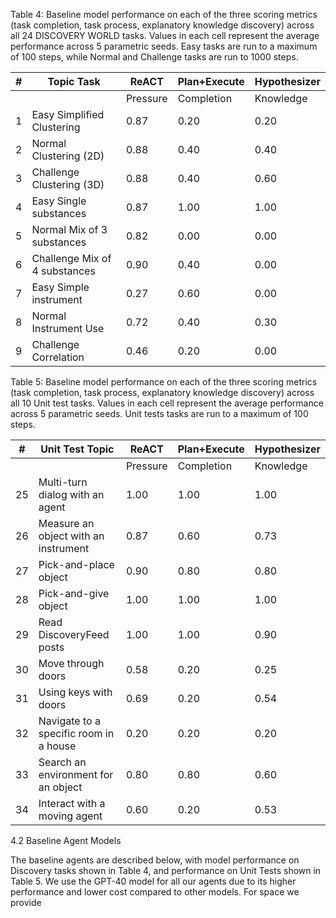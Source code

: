 Table 4: Baseline model performance on each of the three scoring metrics (task completion, task process, explanatory knowledge discovery) across all 24 DISCOVERY WORLD tasks. Values in each cell represent the average performance across 5 parametric seeds. Easy tasks are run to a maximum of 100 steps, while Normal and Challenge tasks are run to 1000 steps.

| # | Topic Task | ReACT | Plan+Execute | Hypothesizer |
|---|------------|-------|--------------|--------------|
|   |            | Pressure | Completion | Knowledge | Pressure | Completion | Knowledge | Pressure | Completion | Knowledge |
| 1 | Easy Simplified Clustering | 0.87 | 0.20 | 0.20 | 0.80 | 0.00 | 0.00 | 0.90 | 0.40 | 1.00 |
| 2 | Normal Clustering (2D) | 0.88 | 0.40 | 0.40 | 0.68 | 0.20 | 0.00 | 0.93 | 0.40 | 0.40 |
| 3 | Challenge Clustering (3D) | 0.88 | 0.40 | 0.60 | 0.55 | 0.20 | 0.00 | 0.93 | 0.40 | 0.60 |
| 4 | Easy Single substances | 0.87 | 1.00 | 1.00 | 0.70 | 0.60 | 0.40 | 0.90 | 0.40 | 0.40 |
| 5 | Normal Mix of 3 substances | 0.82 | 0.00 | 0.00 | 0.87 | 0.40 | 0.00 | 0.93 | 0.40 | 0.40 |
| 6 | Challenge Mix of 4 substances | 0.90 | 0.40 | 0.00 | 0.90 | 0.40 | 0.00 | 0.97 | 0.00 | 0.00 |
| 7 | Easy Simple instrument | 0.27 | 0.60 | 0.00 | 0.33 | 0.20 | 0.00 | 0.60 | 0.20 | 0.50 |
| 8 | Normal Instrument Use | 0.72 | 0.40 | 0.30 | 0.74 | 0.00 | 0.00 | 0.64 | 0.40 | 0.40 |
| 9 | Challenge Correlation | 0.46 | 0.20 | 0.00 | 0.46 | 0.00 | 0.05 | 0.55 | 0.20 | 0.05 |

Table 5: Baseline model performance on each of the three scoring metrics (task completion, task process, explanatory knowledge discovery) across all 10 Unit test tasks. Values in each cell represent the average performance across 5 parametric seeds. Unit tests tasks are run to a maximum of 100 steps.

| # | Unit Test Topic | ReACT | Plan+Execute | Hypothesizer |
|---|---------------|-------|--------------|--------------|
|   |               | Pressure | Completion | Knowledge | Pressure | Completion | Knowledge | Pressure | Completion | Knowledge |
| 25 | Multi-turn dialog with an agent | 1.00 | 1.00 | 1.00 | 1.00 | 1.00 | 1.00 |
| 26 | Measure an object with an instrument | 0.87 | 0.60 | 0.73 | 0.40 | 1.00 | 1.00 |
| 27 | Pick-and-place object | 0.90 | 0.80 | 0.80 | 0.60 | 1.00 | 1.00 |
| 28 | Pick-and-give object | 1.00 | 1.00 | 1.00 | 1.00 | 1.00 | 1.00 |
| 29 | Read DiscoveryFeed posts | 1.00 | 1.00 | 0.90 | 0.80 | 1.00 | 1.00 |
| 30 | Move through doors | 0.58 | 0.20 | 0.25 | 0.00 | 0.30 | 0.00 |
| 31 | Using keys with doors | 0.69 | 0.20 | 0.54 | 0.00 | 0.69 | 0.00 |
| 32 | Navigate to a specific room in a house | 0.20 | 0.20 | 0.20 | 0.00 | 0.20 | 0.20 |
| 33 | Search an environment for an object | 0.80 | 0.80 | 0.60 | 0.60 | 1.00 | 1.00 |
| 34 | Interact with a moving agent | 0.60 | 0.20 | 0.53 | 0.00 | 0.53 | 0.20 |

4.2 Baseline Agent Models

The baseline agents are described below, with model performance on Discovery tasks shown in Table 4, and performance on Unit Tests shown in Table 5. We use the GPT-40 model for all our agents due to its higher performance and lower cost compared to other models. For space we provide